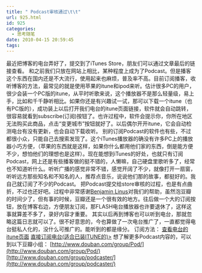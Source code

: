 ```yaml
---
title: " Podcast审核通过\t\t"
url: 925.html
id: 925
categories:
  - 思考随笔
date: 2010-04-15 20:59:45
tags:
---
```


最近把博客的电台弄好了，提交到了iTunes Store，朋友们可以通过文章最后的链接查看。 和之前我们只放在网站上相比，某种程度上成为了Podcast。但是播客这个东西在国内还是不大流行，使用起来也麻烦，普及率不高。目前订阅播客，收听博客的方法，最常见的就是使用苹果的itune和ipod来听。估计很多PC的用户，很少会装一个PC版的itune，从平时听歌来说，这个播放器不是那么轻量级，易上手，比如和千千静听相比。如果你还是有兴趣试一试，那可以下载一个itune（也有PC版的），成功装上以后打开我们电台的itune页面链接，软件就会自动跳转，很容易就看到subscribe(订阅)按钮了。也许过程中，软件会提示你，你所在地区无法购买此商品，点击“变更城市”按钮就好了。以后偶尔开开itune，它会自动检测电台有没有更新，也会自动下载收听。 别的订阅Podcast的软件也有些，不过都很小众，只能自己去搜索发现了。这个iTunes播放器的确没有许多PC上的播放器小巧方便，（苹果的东西就是这样，如果你什么都用他们家的东西，倒是能方便不少，想怕他们的理想也是这样）。现在能想到iTunes的好处，也就只有订阅Podcast，网上还是有些播客做的挺不错的，人懒嘛，自己硬盘里歌听多了，经常也不知道听什么。听听广播的感觉非常不错，感觉开阔了不少，就像打开一扇窗，听听远方那些知名和不知名的人，推荐点音乐，说说他们那的故事，都挺好的。我自己就订阅了不少的Podcast。 把Podcast提交给store审核的过程，也是有点曲折，不过也还好吧。过程中非常感谢[Benjamin Linus](http://www.douban.com/people/benjamin-linus/)对我们的帮助，虽然泡豆瓣的时间少了，但有事的时候，豆瓣还是一个很有效的地方。往后做一个大的订阅按钮，放在博客右边，方便朋友订阅，那FLASH电台播放器也许要退休了，这样这事就算差不多了，录好内容才重要。 其实以后再到博客也可以听到电台，那就忽略这篇日志就可以了。很不好意思的，今也算做了一次电台推广了，一直都觉得电台挺私人化的，没什么可推广的。能听到的都是缘分。 订阅方法： [查看电台的itune页面](http://itunes.apple.com/podcast/id367265954) [直接订阅电台(适合已装ITUNE的)>](itpc://www.coletree.com/podcast/feed/podcast/ "订阅晓禾依树电台") 想了解更多Podcast内容的，可以到以下豆瓣小组： [http://www.douban.com/group/Pod/](http://www.douban.com/group/Pod/) [http://www.douban.com/group/podcaster/](http://www.douban.com/group/podcaster/)